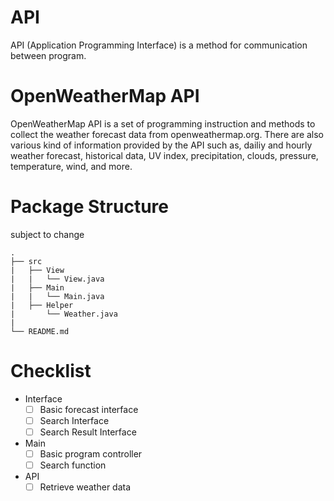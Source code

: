 # API  
API (Application Programming Interface) is a method for communication between program.  
  
# OpenWeatherMap API  
OpenWeatherMap API is a set of programming instruction and methods to collect the weather forecast data from openweathermap.org. There are also various kind of information provided by the API such as, dailiy and hourly weather forecast, historical data, UV index, precipitation, clouds, pressure, temperature, wind, and more.  

# Package Structure  
subject to change  

```
.  
├── src  
|   ├── View  
|   |   └── View.java  
|   ├── Main  
|   |   └── Main.java  
|   ├── Helper  
|       └── Weather.java  
|  
└── README.md  
```  

# Checklist  
- Interface  
  - [ ] Basic forecast interface  
  - [ ] Search Interface  
  - [ ] Search Result Interface  

- Main 
  - [ ] Basic program controller
  - [ ] Search function

- API
  - [ ] Retrieve weather data